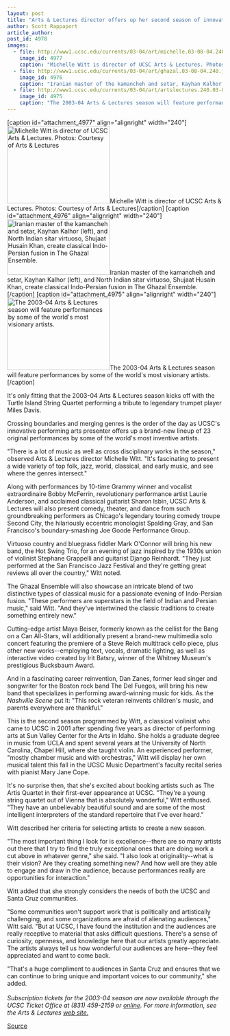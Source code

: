 ```yaml
---
layout: post
title: "Arts & Lectures director offers up her second season of innovative programming"
author: Scott Rappaport
article_author: 
post_id: 4978
images:
  - file: http://www1.ucsc.edu/currents/03-04/art/michelle.03-08-04.240.jpg
    image_id: 4977
    caption: "Michelle Witt is director of UCSC Arts & Lectures. Photos: Courtesy of Arts & Lectures"
  - file: http://www1.ucsc.edu/currents/03-04/art/ghazal.03-08-04.240.jpg
    image_id: 4976
    caption: "Iranian master of the kamancheh and setar, Kayhan Kalhor (left), and North Indian sitar virtuoso, Shujaat Husain Khan, create classical Indo-Persian fusion in The Ghazal Ensemble."
  - file: http://www1.ucsc.edu/currents/03-04/art/artslectures.240.03-08-04.jpg
    image_id: 4975
    caption: "The 2003-04 Arts & Lectures season will feature performances by some of the world's most visionary artists."
---
```


[caption id="attachment_4977" align="alignright" width="240"]<a href="http://dev-ucsc-news.pantheonsite.io/wp-content/uploads/2003/08/michelle.03-08-04.240.jpg"><img class="size-full wp-image-4977" src="http://dev-ucsc-news.pantheonsite.io/wp-content/uploads/2003/08/michelle.03-08-04.240.jpg" alt="Michelle Witt is director of UCSC Arts & Lectures. Photos: Courtesy of Arts & Lectures" width="240" height="180" /></a>Michelle Witt is director of UCSC Arts & Lectures. Photos: Courtesy of Arts & Lectures[/caption]
[caption id="attachment_4976" align="alignright" width="240"]<a href="http://dev-ucsc-news.pantheonsite.io/wp-content/uploads/2003/08/ghazal.03-08-04.240.jpg"><img class="size-full wp-image-4976" src="http://dev-ucsc-news.pantheonsite.io/wp-content/uploads/2003/08/ghazal.03-08-04.240.jpg" alt="Iranian master of the kamancheh and setar, Kayhan Kalhor (left), and North Indian sitar virtuoso, Shujaat Husain Khan, create classical Indo-Persian fusion in The Ghazal Ensemble." width="240" height="129" /></a>Iranian master of the kamancheh and setar, Kayhan Kalhor (left), and North Indian sitar virtuoso, Shujaat Husain Khan, create classical Indo-Persian fusion in The Ghazal Ensemble.[/caption]
[caption id="attachment_4975" align="alignright" width="240"]<a href="http://dev-ucsc-news.pantheonsite.io/wp-content/uploads/2003/08/artslectures.240.03-08-04.jpg"><img class="size-full wp-image-4975" src="http://dev-ucsc-news.pantheonsite.io/wp-content/uploads/2003/08/artslectures.240.03-08-04.jpg" alt="The 2003-04 Arts & Lectures season will feature performances by some of the world's most visionary artists." width="240" height="168" /></a>The 2003-04 Arts & Lectures season will feature performances by some of the world's most visionary artists.[/caption]
<p>
  It's only fitting that the 2003-04 Arts &amp; Lectures season kicks off with the Turtle Island String Quartet performing a tribute to legendary trumpet player Miles Davis.
</p>
<p>
  Crossing boundaries and merging genres is the order of the day as UCSC's innovative performing arts presenter offers up a brand-new lineup of 23 original performances by some of the world's most inventive artists.<br>
</p>
<p>
  "There is a lot of music as well as cross disciplinary works in the season," observed Arts &amp; Lectures director Michelle Witt. "It's fascinating to present a wide variety of top folk, jazz, world, classical, and early music, and see where the genres intersect."<br>
</p>
<p>
  Along with performances by 10-time Grammy winner and vocalist extraordinaire Bobby McFerrin, revolutionary performance artist Laurie Anderson, and acclaimed classical guitarist Sharon Isbin, UCSC Arts &amp; Lectures will also present comedy, theater, and dance from such groundbreaking performers as Chicago's legendary touring comedy troupe Second City, the hilariously eccentric monologist Spalding Gray, and San Francisco's boundary-smashing Joe Goode Performance Group.<br>
</p>
<p>
  Virtuoso country and bluegrass fiddler Mark O'Connor will bring his new band, the Hot Swing Trio, for an evening of jazz inspired by the 1930s union of violinist Stephane Grappelli and guitarist Django Reinhardt. "They just performed at the San Francisco Jazz Festival and they're getting great reviews all over the country," Witt noted.<br>
</p>
<p>
  The Ghazal Ensemble will also showcase an intricate blend of two distinctive types of classical music for a passionate evening of Indo-Persian fusion. "These performers are superstars in the field of Indian and Persian music," said Witt. "And they've intertwined the classic traditions to create something entirely new."<br>
</p>
<p>
  Cutting-edge artist Maya Beiser, formerly known as the cellist for the Bang on a Can All-Stars, will additionally present a brand-new multimedia solo concert featuring the premiere of a Steve Reich multitrack cello piece, plus other new works--employing text, vocals, dramatic lighting, as well as interactive video created by Irit Batsry, winner of the Whitney Museum's prestigious Bucksbaum Award.<br>
</p>
<p>
  And in a fascinating career reinvention, Dan Zanes, former lead singer and songwriter for the Boston rock band The Del Fuegos, will bring his new band that specializes in performing award-winning music for kids. As the <i>Nashville Scene</i> put it: "This rock veteran reinvents children's music, and parents everywhere are thankful."<br>
</p>
<p>
  This is the second season programmed by Witt, a classical violinist who came to UCSC in 2001 after spending five years as director of performing arts at Sun Valley Center for the Arts in Idaho. She holds a graduate degree in music from UCLA and spent several years at the University of North Carolina, Chapel Hill, where she taught violin. An experienced performer, "mostly chamber music and with orchestras," Witt will display her own musical talent this fall in the UCSC Music Department's faculty recital series with pianist Mary Jane Cope.<br>
</p>
<p>
  It's no surprise then, that she's excited about booking artists such as The Artis Quartet in their first-ever appearance at UCSC. "They're a young string quartet out of Vienna that is absolutely wonderful," Witt enthused. "They have an unbelievably beautiful sound and are some of the most intelligent interpreters of the standard repertoire that I've ever heard."<br>
</p>
<p>
  Witt described her criteria for selecting artists to create a new season.
</p>
<p>
  "The most important thing I look for is excellence--there are so many artists out there that I try to find the truly exceptional ones that are doing work a cut above in whatever genre," she said. "I also look at originality--what is their vision? Are they creating something new? And how well are they able to engage and draw in the audience, because performances really are opportunities for interaction."<br>
</p>
<p>
  Witt added that she strongly considers the needs of both the UCSC and Santa Cruz communities.<br>
</p>
<p>
  "Some communities won't support work that is politically and artistically challenging, and some organizations are afraid of alienating audiences," Witt said. "But at UCSC, I have found the institution and the audiences are really receptive to material that asks difficult questions. There's a sense of curiosity, openness, and knowledge here that our artists greatly appreciate. The artists always tell us how wonderful our audiences are here--they feel appreciated and want to come back.<br>
</p>
<p>
  "That's a huge compliment to audiences in Santa Cruz and ensures that we can continue to bring unique and important voices to our community," she added.<br>
  <br>
  <i>Subscription tickets for the 2003-04 season are now available through the UCSC Ticket Office at (831) 459-2159 or <a href="http://events.ucsc.edu/tickets">online</a>. For more information, see the Arts &amp; Lectures <a href="http://events.ucsc.edu/artslecs">web site.</a></i>
</p>
<p><a href="http://www1.ucsc.edu/currents/03-04/08-04/season.html" title="Permalink to season">Source</a></p>
